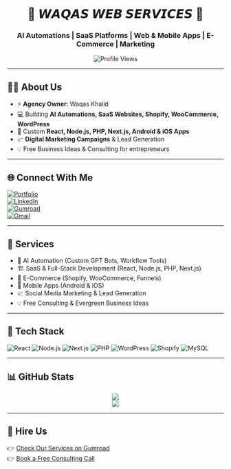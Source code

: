 <h1 align="center">🚀 𝙒𝘼𝙌𝘼𝙎 𝙒𝙀𝘽 𝙎𝙀𝙍𝙑𝙄𝘾𝙀𝙎 🚀</h1>
<h3 align="center">AI Automations | SaaS Platforms | Web & Mobile Apps | E-Commerce | Marketing</h3>

<p align="center">
  <img src="https://komarev.com/ghpvc/?username=waqaskhalid&label=Visitors&color=blueviolet&style=for-the-badge" alt="Profile Views" />
</p>

---

## 👨‍💼 About Us
- ⚡ **Agency Owner**: Waqas Khalid  
- 💻 Building **AI Automations, SaaS Websites, Shopify, WooCommerce, WordPress**  
- 📱 Custom **React, Node.js, PHP, Next.js, Android & iOS Apps**  
- 📈 **Digital Marketing Campaigns** & Lead Generation  
- 💡 Free Business Ideas & Consulting for entrepreneurs  

---

## 🌐 Connect With Me
[![Portfolio](https://img.shields.io/badge/🌐%20Portfolio-000000?style=for-the-badge&logo=vercel&logoColor=white)](https://yourdomain.com)  
[![LinkedIn](https://img.shields.io/badge/LinkedIn-0077B5?style=for-the-badge&logo=linkedin&logoColor=white)](https://www.linkedin.com/in/waqaswebservices/)  
[![Gumroad](https://img.shields.io/badge/Gumroad-FF90E8?style=for-the-badge&logo=gumroad&logoColor=white)](https://gumroad.com/yourstore)  
[![Gmail](https://img.shields.io/badge/Email-D14836?style=for-the-badge&logo=gmail&logoColor=white)](mailto:waqaswebservices@gmail.com)

---

## 💼 Services
- 🤖 AI Automation (Custom GPT Bots, Workflow Tools)  
- 🏗 SaaS & Full-Stack Development (React, Node.js, PHP, Next.js)  
- 🛒 E-Commerce (Shopify, WooCommerce, Funnels)  
- 📱 Mobile Apps (Android & iOS)  
- 📈 Social Media Marketing & Lead Generation  
- 💡 Free Consulting & Evergreen Business Ideas  

---

## 🧰 Tech Stack
![React](https://img.shields.io/badge/React-20232a?style=for-the-badge&logo=react&logoColor=61DAFB)
![Node.js](https://img.shields.io/badge/Node.js-43853d?style=for-the-badge&logo=node-dot-js&logoColor=white)
![Next.js](https://img.shields.io/badge/Next.js-000000?style=for-the-badge&logo=nextdotjs&logoColor=white)
![PHP](https://img.shields.io/badge/PHP-777BB4?style=for-the-badge&logo=php&logoColor=white)
![WordPress](https://img.shields.io/badge/WordPress-21759b?style=for-the-badge&logo=wordpress&logoColor=white)
![Shopify](https://img.shields.io/badge/Shopify-7AB55C?style=for-the-badge&logo=shopify&logoColor=white)
![MySQL](https://img.shields.io/badge/MySQL-005C84?style=for-the-badge&logo=mysql&logoColor=white)

---

## 📊 GitHub Stats
<p align="center">
  <img src="https://github-readme-stats.vercel.app/api?username=waqaskhalid&show_icons=true&theme=radical" />
  <br />
  <img src="https://github-readme-streak-stats.herokuapp.com/?user=waqaskhalid&theme=radical" />
</p>

---

## 🚀 Hire Us
👉 [Check Our Services on Gumroad](https://gumroad.com/yourstore)  
👉 [Book a Free Consulting Call](mailto:waqaswebservices@gmail.com)
